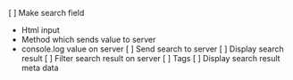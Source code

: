 [ ] Make search field
  - Html input
  - Method which sends value to server
  - console.log value on server
[ ] Send search to server
[ ] Display search result
[ ] Filter search result on server
[ ] Tags
[ ] Display search result meta data